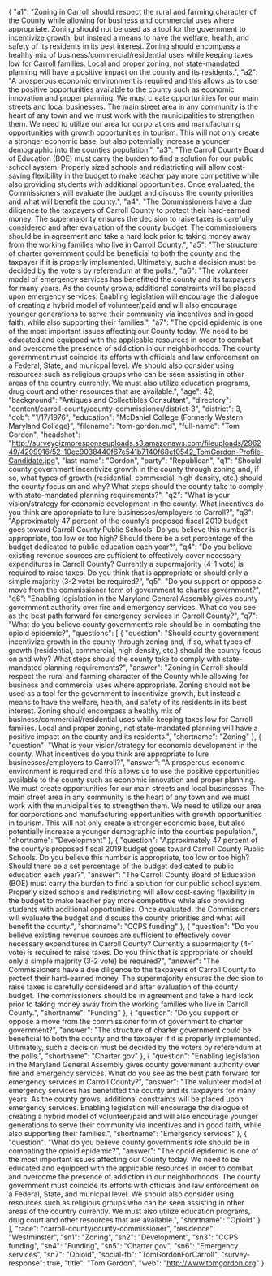 {
  "a1": "Zoning in Carroll should respect the rural and farming character of the County while allowing for business and commercial uses where appropriate.  Zoning should not be used as a tool for the government to incentivize growth, but instead a means to have the welfare, health, and safety of its residents in its best interest.  Zoning should encompass a healthy mix of business/commercial/residential uses while keeping taxes low for Carroll families.  Local and proper zoning, not state-mandated planning will have a positive impact on the county and its residents.",
  "a2": "A prosperous economic environment is required and this allows us to use the positive opportunities available to the county such as economic innovation and proper planning. We must create opportunities for our main streets and local businesses. The main street area in any community is the heart of any town and we must work with the municipalities to strengthen them. We need to utilize our area for corporations and manufacturing opportunities with growth opportunities in tourism. This will not only create a stronger economic base, but also potentially increase a younger demographic into the counties population.",
  "a3": "The Carroll County Board of Education (BOE) must carry the burden to find a solution for our public school system.  Properly sized schools and redistricting will allow cost-saving flexibility in the budget to make teacher pay more competitive while also providing students with additional opportunities. Once evaluated, the Commissioners will evaluate the budget and discuss the county priorities and what will benefit the county.",
  "a4": "The Commissioners have a due diligence to the taxpayers of Carroll County to protect their hard-earned money.  The supermajority ensures the decision to raise taxes is carefully considered and after evaluation of the county budget. The commissioners should be in agreement and take a hard look prior to taking money away from the working families who live in Carroll County.",
  "a5": "The structure of charter government could be beneficial to both the county and the taxpayer if it is properly implemented. Ultimately, such a decision must be decided by the voters by referendum at the polls.",
  "a6": "The volunteer model of emergency services has benefitted the county and its taxpayers for many years. As the county grows, additional constraints will be placed upon emergency services.  Enabling legislation will encourage the dialogue of creating a hybrid model of volunteer/paid and will also encourage younger generations to serve their community via incentives and in good faith, while also supporting their families.",
  "a7": "The opoid epidemic is one of the most important issues affecting our County today. We need to be educated and equipped with the applicable resources in order to combat and overcome the presence of addiction in our neighborhoods. The county government must coincide its efforts with officials and law enforcement on a Federal, State, and municpal level. We should also consider using resources such as religious groups who can be seen assisting in other areas of the country currently. We must also utilize education programs, drug court and other resources that are available.",
  "age": 42,
  "background": "Antiques and Collectibles Consultant",
  "directory": "content/carroll-county/county-commissioner/district-3",
  "district": 3,
  "dob": "1/17/1976",
  "education": "McDaniel College (Formerly Western Maryland College)",
  "filename": "tom-gordon.md",
  "full-name": "Tom Gordon",
  "headshot": "http://surveygizmoresponseuploads.s3.amazonaws.com/fileuploads/296249/4299916/52-10ec9038440f67e541b7140f68ef0542_TomGordon-Profile-Candidate.jpg",
  "last-name": "Gordon",
  "party": "Republican",
  "q1": "Should county government incentivize growth in the county through zoning and, if so, what types of growth (residential, commercial, high density, etc.) should the county focus on and why? What steps should the county take to comply with state-mandated planning requirements?",
  "q2": "What is your vision/strategy for economic development in the county. What incentives do you think are appropriate to lure businesses/employers to Carroll?",
  "q3": "Approximately 47 percent of the county’s proposed fiscal 2019 budget goes toward Carroll County Public Schools. Do you believe this number is appropriate, too low or too high? Should there be a set percentage of the budget dedicated to public education each year?",
  "q4": "Do you believe existing revenue sources are sufficient to effectively cover necessary expenditures in Carroll County? Currently a supermajority (4-1 vote) is required to raise taxes. Do you think that is appropriate or should only a simple majority (3-2 vote) be required?",
  "q5": "Do you support or oppose a move from the commissioner form of government to charter government?",
  "q6": "Enabling legislation in the Maryland General Assembly gives county government authority over fire and emergency services. What do you see as the best path forward for emergency services in Carroll County?",
  "q7": "What do you believe county government’s role should be in combating the opioid epidemic?",
  "questions": [
    {
      "question": "Should county government incentivize growth in the county through zoning and, if so, what types of growth (residential, commercial, high density, etc.) should the county focus on and why? What steps should the county take to comply with state-mandated planning requirements?",
      "answer": "Zoning in Carroll should respect the rural and farming character of the County while allowing for business and commercial uses where appropriate.  Zoning should not be used as a tool for the government to incentivize growth, but instead a means to have the welfare, health, and safety of its residents in its best interest.  Zoning should encompass a healthy mix of business/commercial/residential uses while keeping taxes low for Carroll families.  Local and proper zoning, not state-mandated planning will have a positive impact on the county and its residents.",
      "shortname": "Zoning"
    },
    {
      "question": "What is your vision/strategy for economic development in the county. What incentives do you think are appropriate to lure businesses/employers to Carroll?",
      "answer": "A prosperous economic environment is required and this allows us to use the positive opportunities available to the county such as economic innovation and proper planning. We must create opportunities for our main streets and local businesses. The main street area in any community is the heart of any town and we must work with the municipalities to strengthen them. We need to utilize our area for corporations and manufacturing opportunities with growth opportunities in tourism. This will not only create a stronger economic base, but also potentially increase a younger demographic into the counties population.",
      "shortname": "Development"
    },
    {
      "question": "Approximately 47 percent of the county’s proposed fiscal 2019 budget goes toward Carroll County Public Schools. Do you believe this number is appropriate, too low or too high? Should there be a set percentage of the budget dedicated to public education each year?",
      "answer": "The Carroll County Board of Education (BOE) must carry the burden to find a solution for our public school system.  Properly sized schools and redistricting will allow cost-saving flexibility in the budget to make teacher pay more competitive while also providing students with additional opportunities. Once evaluated, the Commissioners will evaluate the budget and discuss the county priorities and what will benefit the county.",
      "shortname": "CCPS funding"
    },
    {
      "question": "Do you believe existing revenue sources are sufficient to effectively cover necessary expenditures in Carroll County? Currently a supermajority (4-1 vote) is required to raise taxes. Do you think that is appropriate or should only a simple majority (3-2 vote) be required?",
      "answer": "The Commissioners have a due diligence to the taxpayers of Carroll County to protect their hard-earned money.  The supermajority ensures the decision to raise taxes is carefully considered and after evaluation of the county budget. The commissioners should be in agreement and take a hard look prior to taking money away from the working families who live in Carroll County.",
      "shortname": "Funding"
    },
    {
      "question": "Do you support or oppose a move from the commissioner form of government to charter government?",
      "answer": "The structure of charter government could be beneficial to both the county and the taxpayer if it is properly implemented. Ultimately, such a decision must be decided by the voters by referendum at the polls.",
      "shortname": "Charter gov"
    },
    {
      "question": "Enabling legislation in the Maryland General Assembly gives county government authority over fire and emergency services. What do you see as the best path forward for emergency services in Carroll County?",
      "answer": "The volunteer model of emergency services has benefitted the county and its taxpayers for many years. As the county grows, additional constraints will be placed upon emergency services.  Enabling legislation will encourage the dialogue of creating a hybrid model of volunteer/paid and will also encourage younger generations to serve their community via incentives and in good faith, while also supporting their families.",
      "shortname": "Emergency services"
    },
    {
      "question": "What do you believe county government’s role should be in combating the opioid epidemic?",
      "answer": "The opoid epidemic is one of the most important issues affecting our County today. We need to be educated and equipped with the applicable resources in order to combat and overcome the presence of addiction in our neighborhoods. The county government must coincide its efforts with officials and law enforcement on a Federal, State, and municpal level. We should also consider using resources such as religious groups who can be seen assisting in other areas of the country currently. We must also utilize education programs, drug court and other resources that are available.",
      "shortname": "Opioid"
    }
  ],
  "race": "carroll-county/county-commissioner",
  "residence": "Westminster",
  "sn1": "Zoning",
  "sn2": "Development",
  "sn3": "CCPS funding",
  "sn4": "Funding",
  "sn5": "Charter gov",
  "sn6": "Emergency services",
  "sn7": "Opioid",
  "social-fb": "TomGordonForCarroll",
  "survey-response": true,
  "title": "Tom Gordon",
  "web": "http://www.tomgordon.org"
}
